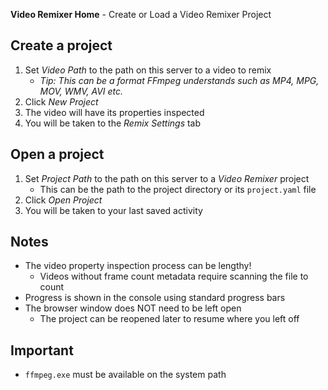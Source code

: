 **Video Remixer Home** - Create or Load a Video Remixer Project

## Create a project
1. Set _Video Path_ to the path on this server to a video to remix
    - _Tip: This can be a format FFmpeg understands such as MP4, MPG, MOV, WMV, AVI etc._
1. Click _New Project_
1. The video will have its properties inspected
1. You will be taken to the _Remix Settings_ tab

## Open a project
1. Set _Project Path_ to the path on this server to a _Video Remixer_ project
    - This can be the path to the project directory or its `project.yaml` file
1. Click _Open Project_
1. You will be taken to your last saved activity

## Notes
- The video property inspection process can be lengthy!
    - Videos without frame count metadata require scanning the file to count
- Progress is shown in the console using standard progress bars
- The browser window does NOT need to be left open
    - The project can be reopened later to resume where you left off

## Important
- `ffmpeg.exe` must be available on the system path
